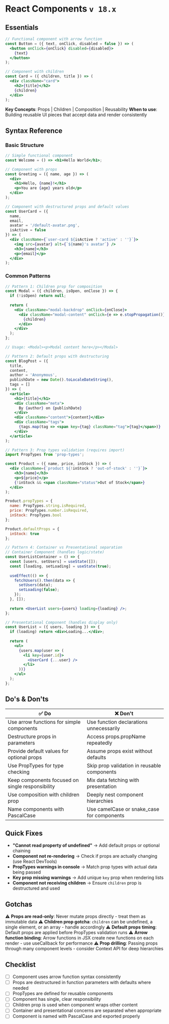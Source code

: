 # React Components `v 18.x`

## Essentials

```jsx
// Functional component with arrow function
const Button = ({ text, onClick, disabled = false }) => (
  <button onClick={onClick} disabled={disabled}>
    {text}
  </button>
);

// Component with children
const Card = ({ children, title }) => (
  <div className="card">
    <h2>{title}</h2>
    {children}
  </div>
);
```

**Key Concepts**: Props | Children | Composition | Reusability
**When to use**: Building reusable UI pieces that accept data and render consistently

## Syntax Reference

### Basic Structure

```jsx
// Simple functional component
const Welcome = () => <h1>Hello World</h1>;

// Component with props
const Greeting = ({ name, age }) => (
  <div>
    <h1>Hello, {name}!</h1>
    <p>You are {age} years old</p>
  </div>
);

// Component with destructured props and default values
const UserCard = ({ 
  name, 
  email, 
  avatar = '/default-avatar.png',
  isActive = false 
}) => (
  <div className={`user-card ${isActive ? 'active' : ''}`}>
    <img src={avatar} alt={`${name}'s avatar`} />
    <h3>{name}</h3>
    <p>{email}</p>
  </div>
);
```

### Common Patterns

```jsx
// Pattern 1: Children prop for composition
const Modal = ({ children, isOpen, onClose }) => {
  if (!isOpen) return null;
  
  return (
    <div className="modal-backdrop" onClick={onClose}>
      <div className="modal-content" onClick={e => e.stopPropagation()}>
        {children}
      </div>
    </div>
  );
};

// Usage: <Modal><p>Modal content here</p></Modal>

// Pattern 2: Default props with destructuring
const BlogPost = ({ 
  title, 
  content, 
  author = 'Anonymous',
  publishDate = new Date().toLocaleDateString(),
  tags = []
}) => (
  <article>
    <h1>{title}</h1>
    <div className="meta">
      By {author} on {publishDate}
    </div>
    <div className="content">{content}</div>
    <div className="tags">
      {tags.map(tag => <span key={tag} className="tag">{tag}</span>)}
    </div>
  </article>
);

// Pattern 3: Prop types validation (requires import)
import PropTypes from 'prop-types';

const Product = ({ name, price, inStock }) => (
  <div className={`product ${!inStock ? 'out-of-stock' : ''}`}>
    <h3>{name}</h3>
    <p>${price}</p>
    {!inStock && <span className="status">Out of Stock</span>}
  </div>
);

Product.propTypes = {
  name: PropTypes.string.isRequired,
  price: PropTypes.number.isRequired,
  inStock: PropTypes.bool
};

Product.defaultProps = {
  inStock: true
};

// Pattern 4: Container vs Presentational separation
// Container Component (handles logic/state)
const UserListContainer = () => {
  const [users, setUsers] = useState([]);
  const [loading, setLoading] = useState(true);
  
  useEffect(() => {
    fetchUsers().then(data => {
      setUsers(data);
      setLoading(false);
    });
  }, []);
  
  return <UserList users={users} loading={loading} />;
};

// Presentational Component (handles display only)
const UserList = ({ users, loading }) => {
  if (loading) return <div>Loading...</div>;
  
  return (
    <ul>
      {users.map(user => (
        <li key={user.id}>
          <UserCard {...user} />
        </li>
      ))}
    </ul>
  );
};
```

## Do's & Don'ts

| ✅ Do | ❌ Don't |
|-------|----------|
| Use arrow functions for simple components | Use function declarations unnecessarily |
| Destructure props in parameters | Access props.propName repeatedly |
| Provide default values for optional props | Assume props exist without defaults |
| Use PropTypes for type checking | Skip prop validation in reusable components |
| Keep components focused on single responsibility | Mix data fetching with presentation |
| Use composition with children prop | Deeply nest component hierarchies |
| Name components with PascalCase | Use camelCase or snake_case for components |

## Quick Fixes

- **"Cannot read property of undefined"** → Add default props or optional chaining
- **Component not re-rendering** → Check if props are actually changing (use React DevTools)
- **PropTypes warnings in console** → Match prop types with actual data being passed
- **Key prop missing warnings** → Add unique `key` prop when rendering lists
- **Component not receiving children** → Ensure `children` prop is destructured and used

## Gotchas

⚠️ **Props are read-only**: Never mutate props directly - treat them as immutable data
⚠️ **Children prop gotcha**: `children` can be undefined, a single element, or an array - handle accordingly
⚠️ **Default props timing**: Default props are applied before PropTypes validation runs
⚠️ **Arrow function binding**: Arrow functions in JSX create new functions on each render - use useCallback for performance
⚠️ **Prop drilling**: Passing props through many component levels - consider Context API for deep hierarchies

## Checklist

- [ ] Component uses arrow function syntax consistently
- [ ] Props are destructured in function parameters with defaults where needed
- [ ] PropTypes are defined for reusable components
- [ ] Component has single, clear responsibility
- [ ] Children prop is used when component wraps other content
- [ ] Container and presentational concerns are separated when appropriate
- [ ] Component is named with PascalCase and exported properly